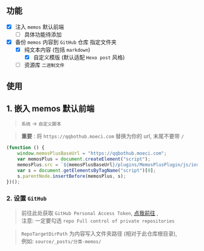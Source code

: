 
## 功能


- [x] 注入 `memos` 默认前端
  - [ ] 具体功能待添加 
- [x] 备份 `memos` 内容到 `GitHub` 仓库 指定文件夹
  - [x] 纯文本内容 (包括 `markdown`)
    - [x] 自定义模版 (默认适配 `Hexo post` 风格)  
  - [ ] 资源库 `二进制文件`

## 使用

## 1. 嵌入 memos 默认前端

> `系统` -> `自定义脚本` 

> **重要** : 将 `https://qqbothub.moeci.com` 替换为你的 url, 末尾不要带 `/`

```javascript
(function () {
    window.memosPlusBaseUrl = "https://qqbothub.moeci.com";
    var memosPlus = document.createElement("script");
    memosPlus.src = `${memosPlusBaseUrl}/plugins/MemosPlusPlugin/js/insert.js`;
    var s = document.getElementsByTagName("script")[0];
    s.parentNode.insertBefore(memosPlus, s);
})();
```


### 2. 设置 `GitHub`

> 前往此处获取 `GitHub Personal Access Token`, [点我前往](https://github.com/settings/tokens/new) ,       
> 注意: 一定要勾选 `repo Full control of private repositories`

> `RepoTargetDirPath` 为内容写入文件夹路径 (相对于此仓库根目录),      
> 例如: `source/_posts/分类-memos/`




<!-- Matomo Image Tracker-->
<img referrerpolicy="no-referrer-when-downgrade" src="https://matomo.moeci.com/matomo.php?idsite=2&amp;rec=1&amp;action_name=Plugins.MemosPlus-v0.1.3.README" style="border:0" alt="" />
<!-- End Matomo -->



<!-- ## 临时 -->


<!-- https://memos.moeci.com/o/r/1/500440a7-04c2-4feb-a76b-e7fada60e7c7.jpg -->


<!-- https://memos.moeci.com/api/memo?rowStatus=NORMAL&offset=20&limit=20 -->



